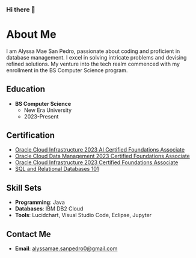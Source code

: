 ### Hi there 👋

# About Me

I am Alyssa Mae San Pedro, passionate about coding and proficient in database management. I excel in solving intricate problems and devising refined solutions. My venture into the tech realm commenced with my enrollment in the BS Computer Science program.

## Education

- **BS Computer Science**
  - New Era University
  - 2023-Present

## Certification

- [Oracle Cloud Infrastructure 2023 AI Certified Foundations Associate](https://catalog-education.oracle.com/pls/certview/sharebadge?id=51C9F14644C751BCAB37DCA75C5E39411CB992B4246A1B1FDE7BBA26730805EB)
- [Oracle Cloud Data Management 2023 Certified Foundations Associate](https://catalog-education.oracle.com/pls/certview/sharebadge?id=0113012A5F638770AD4933CB394619E4C47952636B380B2D6457B44DA02C3468)
- [Oracle Cloud Infrastructure 2023 Certified Foundations Associate](https://catalog-education.oracle.com/pls/certview/sharebadge?id=47AAED730547B90E1E27BB0EF7625C6A65CC08952EC221B5BE5CB294EAEAC890)
- [SQL and Relational Databases 101](https://courses.cognitiveclass.ai/certificates/e830430773954519848a27b0622151b9)

## Skill Sets

- **Programming**: Java
- **Databases**: IBM DB2 Cloud
- **Tools**: Lucidchart, Visual Studio Code, Eclipse, Jupyter

## Contact Me

- **Email**: alyssamae.sanpedro0@gmail.com
